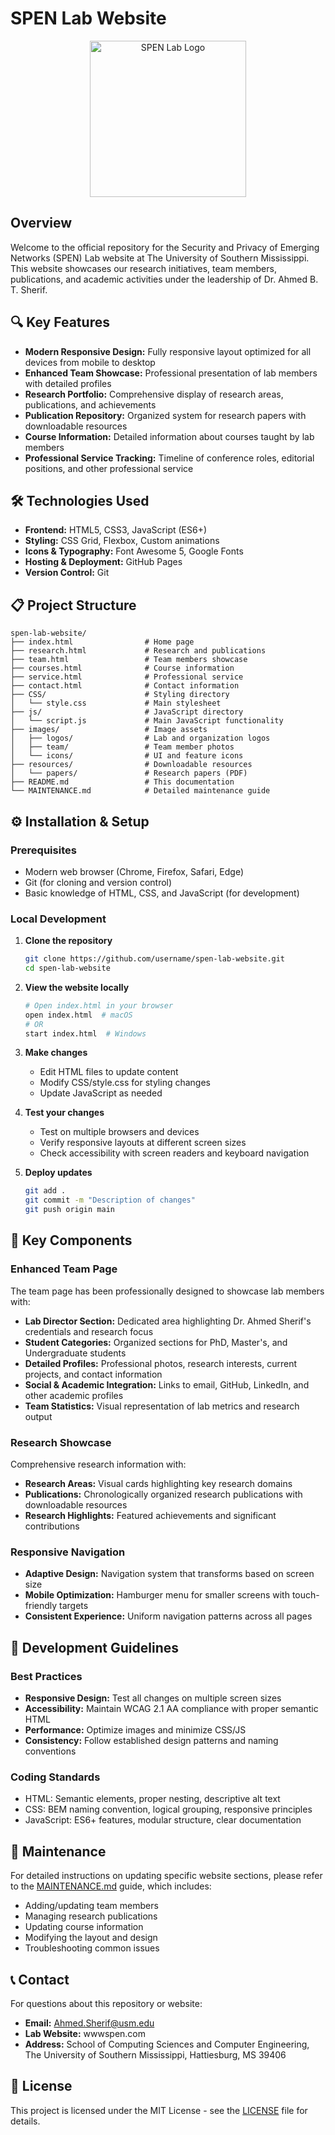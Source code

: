 # SPEN Lab Website

<p align="center">
  <img src="images/logos/spen-logo.png" alt="SPEN Lab Logo" width="250"/>
</p>

## Overview

Welcome to the official repository for the Security and Privacy of Emerging Networks (SPEN) Lab website at The University of Southern Mississippi. This website showcases our research initiatives, team members, publications, and academic activities under the leadership of Dr. Ahmed B. T. Sherif.

## 🔍 Key Features

- **Modern Responsive Design:** Fully responsive layout optimized for all devices from mobile to desktop
- **Enhanced Team Showcase:** Professional presentation of lab members with detailed profiles
- **Research Portfolio:** Comprehensive display of research areas, publications, and achievements
- **Publication Repository:** Organized system for research papers with downloadable resources
- **Course Information:** Detailed information about courses taught by lab members
- **Professional Service Tracking:** Timeline of conference roles, editorial positions, and other professional service

## 🛠️ Technologies Used

- **Frontend:** HTML5, CSS3, JavaScript (ES6+)
- **Styling:** CSS Grid, Flexbox, Custom animations
- **Icons & Typography:** Font Awesome 5, Google Fonts
- **Hosting & Deployment:** GitHub Pages
- **Version Control:** Git

## 📋 Project Structure

```
spen-lab-website/
├── index.html                # Home page
├── research.html             # Research and publications
├── team.html                 # Team members showcase
├── courses.html              # Course information
├── service.html              # Professional service
├── contact.html              # Contact information
├── CSS/                      # Styling directory
│   └── style.css             # Main stylesheet
├── js/                       # JavaScript directory
│   └── script.js             # Main JavaScript functionality
├── images/                   # Image assets
│   ├── logos/                # Lab and organization logos
│   ├── team/                 # Team member photos
│   └── icons/                # UI and feature icons
├── resources/                # Downloadable resources
│   └── papers/               # Research papers (PDF)
├── README.md                 # This documentation
└── MAINTENANCE.md            # Detailed maintenance guide
```

## ⚙️ Installation & Setup

### Prerequisites

- Modern web browser (Chrome, Firefox, Safari, Edge)
- Git (for cloning and version control)
- Basic knowledge of HTML, CSS, and JavaScript (for development)

### Local Development

1. **Clone the repository**
   ```bash
   git clone https://github.com/username/spen-lab-website.git
   cd spen-lab-website
   ```

2. **View the website locally**
   ```bash
   # Open index.html in your browser
   open index.html  # macOS
   # OR
   start index.html  # Windows
   ```

3. **Make changes**
   - Edit HTML files to update content
   - Modify CSS/style.css for styling changes
   - Update JavaScript as needed

4. **Test your changes**
   - Test on multiple browsers and devices
   - Verify responsive layouts at different screen sizes
   - Check accessibility with screen readers and keyboard navigation

5. **Deploy updates**
   ```bash
   git add .
   git commit -m "Description of changes"
   git push origin main
   ```

## 🌟 Key Components

### Enhanced Team Page

The team page has been professionally designed to showcase lab members with:

- **Lab Director Section:** Dedicated area highlighting Dr. Ahmed Sherif's credentials and research focus
- **Student Categories:** Organized sections for PhD, Master's, and Undergraduate students
- **Detailed Profiles:** Professional photos, research interests, current projects, and contact information
- **Social & Academic Integration:** Links to email, GitHub, LinkedIn, and other academic profiles
- **Team Statistics:** Visual representation of lab metrics and research output

### Research Showcase

Comprehensive research information with:

- **Research Areas:** Visual cards highlighting key research domains
- **Publications:** Chronologically organized research publications with downloadable resources
- **Research Highlights:** Featured achievements and significant contributions

### Responsive Navigation

- **Adaptive Design:** Navigation system that transforms based on screen size
- **Mobile Optimization:** Hamburger menu for smaller screens with touch-friendly targets
- **Consistent Experience:** Uniform navigation patterns across all pages

## 📝 Development Guidelines

### Best Practices

- **Responsive Design:** Test all changes on multiple screen sizes
- **Accessibility:** Maintain WCAG 2.1 AA compliance with proper semantic HTML
- **Performance:** Optimize images and minimize CSS/JS
- **Consistency:** Follow established design patterns and naming conventions

### Coding Standards

- HTML: Semantic elements, proper nesting, descriptive alt text
- CSS: BEM naming convention, logical grouping, responsive principles
- JavaScript: ES6+ features, modular structure, clear documentation

## 🔄 Maintenance

For detailed instructions on updating specific website sections, please refer to the [MAINTENANCE.md](MAINTENANCE.md) guide, which includes:

- Adding/updating team members
- Managing research publications
- Updating course information
- Modifying the layout and design
- Troubleshooting common issues

## 📞 Contact

For questions about this repository or website:

- **Email:** Ahmed.Sherif@usm.edu
- **Lab Website:** wwwspen.com
- **Address:** School of Computing Sciences and Computer Engineering, The University of Southern Mississippi, Hattiesburg, MS 39406

## 📄 License

This project is licensed under the MIT License - see the [LICENSE](LICENSE) file for details. 
